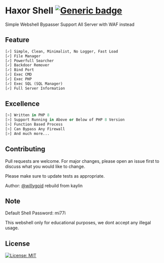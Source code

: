 
# Haxor Shell [![Generic badge](https://img.shields.io/badge/Haxor-ID-blue)](https://shields.io/)

Simple Webshell Bypasser Support All Server with WAF instead
## Feature

```python
[✓] Simple, Clean, Minimalist, No Logger, Fast Load
[✓] File Manager
[✓] Powerfull Searcher
[✓] Backdoor Remover
[✓] Bind Port
[✓] Exec CMD
[✓] Exec PHP
[✓] Exec SQL (SQL Manager)
[✓] Full Server Information
```

## Excellence

```python
[>] Written in PHP 8
[>] Support Running in Above or Below of PHP 8 Version
[>] Function Based Process
[>] Can Bypass Any Firewall
[>] And much more...
```

## Contributing
Pull requests are welcome. For major changes, please open an issue first to discuss what you would like to change.

Please make sure to update tests as appropriate.

Author: [@willygoid](https://icq.im/willygoid)
rebuild from kaylin

## Note
Default Shell Password: mi77i

This webshell only for educational purposes, we dont accept any illegal usage.  

## License
[![License: MIT](https://img.shields.io/badge/License-MIT-green.svg)](https://opensource.org/licenses/MIT)
